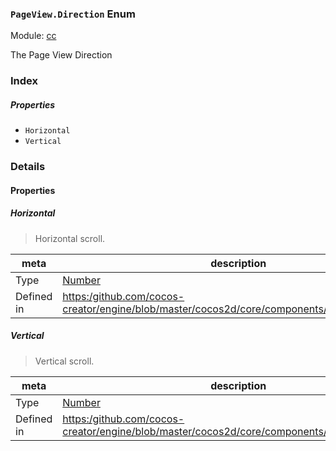 ### `PageView.Direction` Enum



Module: [cc](../modules/cc.md)




The Page View Direction

### Index

##### Properties

  - `Horizontal`
  - `Vertical`

### Details

#### Properties


##### Horizontal

> Horizontal scroll.

| meta | description |
|------|-------------|
| Type | <a href="https://developer.mozilla.org/en/JavaScript/Reference/Global_Objects/Number" class="crosslink external" target="_blank">Number</a> |
| Defined in | [https:/github.com/cocos-creator/engine/blob/master/cocos2d/core/components/CCPageView.js:55](https:/github.com/cocos-creator/engine/blob/master/cocos2d/core/components/CCPageView.js#L55) |



##### Vertical

> Vertical scroll.

| meta | description |
|------|-------------|
| Type | <a href="https://developer.mozilla.org/en/JavaScript/Reference/Global_Objects/Number" class="crosslink external" target="_blank">Number</a> |
| Defined in | [https:/github.com/cocos-creator/engine/blob/master/cocos2d/core/components/CCPageView.js:61](https:/github.com/cocos-creator/engine/blob/master/cocos2d/core/components/CCPageView.js#L61) |


